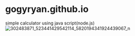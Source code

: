 # gogyryan.github.io
simple calculator using java script(node.js)
![302483871_523441429542114_5820194341924439067_n](https://user-images.githubusercontent.com/73147463/188248487-d8aea9e1-f7e4-4b38-8f5c-472a06be3301.jpg)
